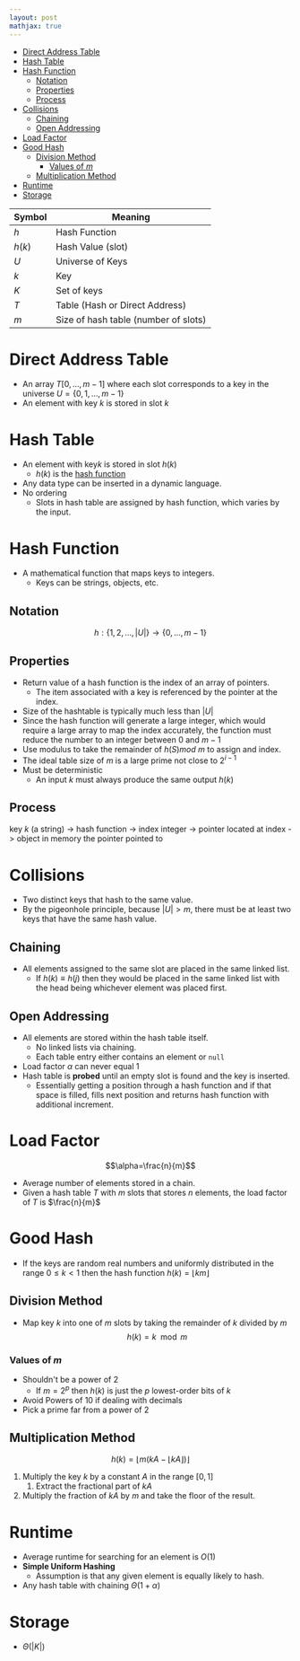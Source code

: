 ```yaml
---
layout: post
mathjax: true
---
```


- [Direct Address Table](#direct-address-table)
- [Hash Table](#hash-table)
- [Hash Function](#hash-function)
	- [Notation](#notation)
	- [Properties](#properties)
	- [Process](#process)
- [Collisions](#collisions)
	- [Chaining](#chaining)
	- [Open Addressing](#open-addressing)
- [Load Factor](#load-factor)
- [Good Hash](#good-hash)
	- [Division Method](#division-method)
		- [Values of $m$](#values-of-m)
	- [Multiplication Method](#multiplication-method)
- [Runtime](#runtime)
- [Storage](#storage)

Symbol|Meaning
---|---
$h$|Hash Function
$h(k)$|Hash Value (slot)
$U$|Universe of Keys
$k$|Key
$K$|Set of keys
$T$|Table (Hash or Direct Address)
$m$|Size of hash table (number of slots)

# Direct Address Table
* An array $T[0,...,m-1]$ where each slot corresponds to a key in the universe $U=\{0,1,...,m-1\}$
* An element with key $k$ is stored in slot $k$

# Hash Table
* An element with key$k$ is stored in slot $h(k)$
	* $h(k)$ is the [hash function](#hash-function)
* Any data type can be inserted in a dynamic language.
* No ordering
	* Slots in hash table are assigned by hash function, which varies by the input.

# Hash Function
* A mathematical function that maps keys to integers.
	* Keys can be strings, objects, etc.

## Notation
$$h: \{1, 2, ...,\lvert U\rvert\}\rightarrow\{0,...,m-1\}$$

## Properties

* Return value of a hash function is the index of an array of pointers.
	* The item associated with a key is referenced by the pointer at the index.
* Size of the hashtable is typically much less than $\lvert{U}\rvert$
* Since the hash function will generate a large integer, which would require a large array to map the index accurately, the function must reduce the number to an integer between 0 and $m-1$
* Use modulus to take the remainder of $h(S) mod\ m$ to assign and index.
* The ideal table size of $m$ is a large prime not close to $2^{i-1}$
* Must be deterministic
	* An input $k$ must always produce the same output $h(k)$

## Process	
key $k$ (a string) -> hash function -> index integer -> pointer located at index -> object in memory the pointer pointed to

# Collisions
* Two distinct keys that hash to the same value.
* By the pigeonhole principle, because $\lvert{U}\rvert >m$, there must be at least two keys that have the same hash value.

## Chaining
* All elements assigned to the same slot are placed in the same linked list.
	* If $h(k)\equiv h(j)$ then they would be placed in the same linked list with the head being whichever element was placed first.

## Open Addressing
* All elements are stored within the hash table itself.
	* No linked lists via chaining.
	* Each table entry either contains an element or `null`
* Load factor $\alpha$ can never equal 1
* Hash table is **probed** until an empty slot is found and the key is inserted.
	* Essentially getting a position through a hash function and if that space is filled, fills next position and returns hash function with additional increment.

# Load Factor
$$\alpha=\frac{n}{m}$$
* Average number of elements stored in a chain.
* Given a hash table $T$ with $m$ slots that stores $n$ elements, the load factor of $T$ is $\frac{n}{m}$

# Good Hash
* If the keys are random real numbers and uniformly distributed in the range $0\le k\lt 1$ then the hash function $h(k)=\lfloor{km}\rfloor$

## Division Method
* Map key $k$ into one of $m$ slots by taking the remainder of $k$ divided by $m$
$$h(k)=k\mod{m}$$

### Values of $m$
* Shouldn't be a power of 2
	* If $m=2^p$ then $h(k)$ is just the $p$ lowest-order bits of $k$
* Avoid Powers of 10 if dealing with decimals
* Pick a prime far from a power of 2

## Multiplication Method

$$h(k)=\lfloor{m(kA-\lfloor{kA}\rfloor)}\rfloor$$

1. Multiply the key $k$ by a constant $A$ in the range $[0,1]$
	1. Extract the fractional part of $kA$
2. Multiply the fraction of $kA$ by $m$ and take the floor of the result.



# Runtime
* Average runtime for searching for an element is $O(1)$
* **Simple Uniform Hashing**
	* Assumption is that any given element is equally likely to hash.
* Any hash table with chaining $\Theta(1+\alpha)$

# Storage
* $\Theta(\lvert{K}\rvert)$